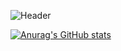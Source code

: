 ![Header](https://user-images.githubusercontent.com/7409132/134815901-85da2a26-36ad-40f1-be02-1fe6fd0ab8b6.png)

[![Anurag's GitHub stats](https://github-readme-stats.vercel.app/api?username=rahmans1)](https://github.com/anuraghazra/github-readme-stats)


